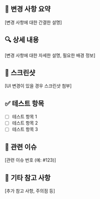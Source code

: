 ## 📌 변경 사항 요약

[변경 사항에 대한 간결한 설명]

## 🔍 상세 내용

[변경 사항에 대한 자세한 설명, 필요한 배경 정보]

## 📸 스크린샷

[UI 변경이 있을 경우 스크린샷 첨부]

## ✅ 테스트 항목

- [ ] 테스트 항목 1
- [ ] 테스트 항목 2
- [ ] 테스트 항목 3

## 🔄 관련 이슈

[관련 이슈 번호 (예: #123)]

## 🧩 기타 참고 사항

[추가 참고 사항, 주의점 등]
